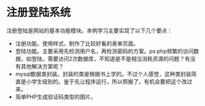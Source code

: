 注册登陆系统
============
注册登陆是网站的基本功能模块。本例学习主要实现了以下几个要点：
* 注册功能。使用样式，制作了比较好看的表单页面。
* 登陆功能。主要采用先检测用户名，再检测密码的方案。ps:php频繁的访问数据，如登陆，需要访问2次数据库，不知道是不是相当消耗资源的问题？有没有其他解决方案呢？
* mysql数据类封装。封装的类是根据书上学的。不过个人感觉，这种类封装简直是小学生级别的。鉴于先让程序运行，所以照搬了。有机会要把这个改过来。
* 简单PHP生成验证码类型的图片。
